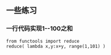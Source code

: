 ## 一些练习

### 一行代码实现1--100之和
```
from functools import reduce
reduce( lambda x,y:x+y, range(1,101) )
```
